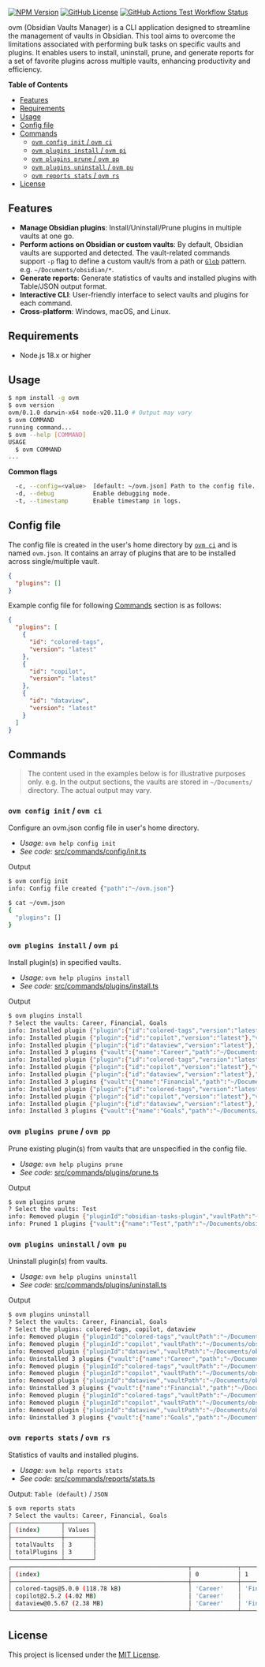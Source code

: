 [![NPM Version](https://img.shields.io/npm/v/ovm)](http://npmjs.com/package/ovm)
[![GitHub License](https://img.shields.io/github/license/msudgh/ovm)](LICENSE)
[![GitHub Actions Test Workflow Status](https://github.com/msudgh/ovm/actions/workflows/test.yml/badge.svg?branch=main)](https://github.com/msudgh/ovm/actions/workflows/test.yml)

ovm (Obsidian Vaults Manager) is a CLI application designed to streamline the management of vaults in Obsidian. This tool aims to overcome the limitations associated with performing bulk tasks on specific vaults and plugins. It enables users to install, uninstall, prune, and generate reports for a set of favorite plugins across multiple vaults, enhancing productivity and efficiency.

**Table of Contents**

- [Features](#features)
- [Requirements](#requirements)
- [Usage](#usage)
- [Config file](#config-file)
- [Commands](#commands)
  - [`ovm config init` / `ovm ci`](#ovm-config-init--ovm-ci)
  - [`ovm plugins install` / `ovm pi`](#ovm-plugins-install--ovm-pi)
  - [`ovm plugins prune` / `ovm pp`](#ovm-plugins-prune--ovm-pp)
  - [`ovm plugins uninstall` / `ovm pu`](#ovm-plugins-uninstall--ovm-pu)
  - [`ovm reports stats` / `ovm rs`](#ovm-reports-stats--ovm-rs)
- [License](#license)

## Features

- **Manage Obsidian plugins**: Install/Uninstall/Prune plugins in multiple vaults at one go.
- **Perform actions on Obsidian or custom vaults**: By default, Obsidian vaults are supported and detected. The vault-related commands support `-p` flag to define a custom vault/s from a path or [`Glob`](<https://en.wikipedia.org/wiki/Glob_(programming)>) pattern. e.g. `~/Documents/obsidian/*`.
- **Generate reports**: Generate statistics of vaults and installed plugins with Table/JSON output format.
- **Interactive CLI**: User-friendly interface to select vaults and plugins for each command.
- **Cross-platform**: Windows, macOS, and Linux.

## Requirements

- Node.js 18.x or higher

## Usage

```bash
$ npm install -g ovm
$ ovm version
ovm/0.1.0 darwin-x64 node-v20.11.0 # Output may vary
$ ovm COMMAND
running command...
$ ovm --help [COMMAND]
USAGE
  $ ovm COMMAND
...
```

**Common flags**

```bash
  -c, --config=<value>  [default: ~/ovm.json] Path to the config file.
  -d, --debug           Enable debugging mode.
  -t, --timestamp       Enable timestamp in logs.
```

## Config file

The config file is created in the user's home directory by [`ovm ci`](#ovm-config-init--ovm-ci) and is named `ovm.json`. It contains an array of plugins that are to be installed across single/multiple vault.

```json
{
  "plugins": []
}
```

Example config file for following [Commands](#commands) section is as follows:

```json
{
  "plugins": [
    {
      "id": "colored-tags",
      "version": "latest"
    },
    {
      "id": "copilot",
      "version": "latest"
    },
    {
      "id": "dataview",
      "version": "latest"
    }
  ]
}
```

## Commands

> The content used in the examples below is for illustrative purposes only. e.g. In the output sections, the vaults are stored in `~/Documents/` directory. The actual output may vary.

### `ovm config init` / `ovm ci`

Configure an ovm.json config file in user's home directory.

- _Usage:_ `ovm help config init`
- _See code:_ [src/commands/config/init.ts](src/commands/config/init.ts)

Output

```bash
$ ovm config init
info: Config file created {"path":"~/ovm.json"}

$ cat ~/ovm.json
{
  "plugins": []
}
```

### `ovm plugins install` / `ovm pi`

Install plugin(s) in specified vaults.

- _Usage:_ `ovm help plugins install`
- _See code:_ [src/commands/plugins/install.ts](src/commands/plugins/install.ts)

Output

```bash
$ ovm plugins install
? Select the vaults: Career, Financial, Goals
info: Installed plugin {"plugin":{"id":"colored-tags","version":"latest"},"vault":{"name":"Career","path":"~/Documents/obsidian/Career"}}
info: Installed plugin {"plugin":{"id":"copilot","version":"latest"},"vault":{"name":"Career","path":"~/Documents/obsidian/Career"}}
info: Installed plugin {"plugin":{"id":"dataview","version":"latest"},"vault":{"name":"Career","path":"~/Documents/obsidian/Career"}}
info: Installed 3 plugins {"vault":{"name":"Career","path":"~/Documents/obsidian/Career"}}
info: Installed plugin {"plugin":{"id":"colored-tags","version":"latest"},"vault":{"name":"Financial","path":"~/Documents/obsidian/Financial"}}
info: Installed plugin {"plugin":{"id":"copilot","version":"latest"},"vault":{"name":"Financial","path":"~/Documents/obsidian/Financial"}}
info: Installed plugin {"plugin":{"id":"dataview","version":"latest"},"vault":{"name":"Financial","path":"~/Documents/obsidian/Financial"}}
info: Installed 3 plugins {"vault":{"name":"Financial","path":"~/Documents/obsidian/Financial"}}
info: Installed plugin {"plugin":{"id":"colored-tags","version":"latest"},"vault":{"name":"Goals","path":"~/Documents/obsidian/Goals"}}
info: Installed plugin {"plugin":{"id":"copilot","version":"latest"},"vault":{"name":"Goals","path":"~/Documents/obsidian/Goals"}}
info: Installed plugin {"plugin":{"id":"dataview","version":"latest"},"vault":{"name":"Goals","path":"~/Documents/obsidian/Goals"}}
info: Installed 3 plugins {"vault":{"name":"Goals","path":"~/Documents/obsidian/Goals"}}
```

### `ovm plugins prune` / `ovm pp`

Prune existing plugin(s) from vaults that are unspecified in the config file.

- _Usage:_ `ovm help plugins prune`
- _See code:_ [src/commands/plugins/prune.ts](src/commands/plugins/prune.ts)

Output

```bash
$ ovm plugins prune
? Select the vaults: Test
info: Removed plugin {"pluginId":"obsidian-tasks-plugin","vaultPath":"~/Documents/obsidian/Test"}
info: Pruned 1 plugins {"vault":{"name":"Test","path":"~/Documents/obsidian/Test"}}
```

### `ovm plugins uninstall` / `ovm pu`

Uninstall plugin(s) from vaults.

- _Usage:_ `ovm help plugins uninstall`
- _See code:_ [src/commands/plugins/uninstall.ts](src/commands/plugins/uninstall.ts)

Output

```bash
$ ovm plugins uninstall
? Select the vaults: Career, Financial, Goals
? Select the plugins: colored-tags, copilot, dataview
info: Removed plugin {"pluginId":"colored-tags","vaultPath":"~/Documents/obsidian/Career"}
info: Removed plugin {"pluginId":"copilot","vaultPath":"~/Documents/obsidian/Career"}
info: Removed plugin {"pluginId":"dataview","vaultPath":"~/Documents/obsidian/Career"}
info: Uninstalled 3 plugins {"vault":{"name":"Career","path":"~/Documents/obsidian/Career"}}
info: Removed plugin {"pluginId":"colored-tags","vaultPath":"~/Documents/obsidian/Financial"}
info: Removed plugin {"pluginId":"copilot","vaultPath":"~/Documents/obsidian/Financial"}
info: Removed plugin {"pluginId":"dataview","vaultPath":"~/Documents/obsidian/Financial"}
info: Uninstalled 3 plugins {"vault":{"name":"Financial","path":"~/Documents/obsidian/Financial"}}
info: Removed plugin {"pluginId":"colored-tags","vaultPath":"~/Documents/obsidian/Goals"}
info: Removed plugin {"pluginId":"copilot","vaultPath":"~/Documents/obsidian/Goals"}
info: Removed plugin {"pluginId":"dataview","vaultPath":"~/Documents/obsidian/Goals"}
info: Uninstalled 3 plugins {"vault":{"name":"Goals","path":"~/Documents/obsidian/Goals"}}
```

### `ovm reports stats` / `ovm rs`

Statistics of vaults and installed plugins.

- _Usage:_ `ovm help reports stats`
- _See code:_ [src/commands/reports/stats.ts](src/commands/reports/stats.ts)

Output: `Table (default)` / `JSON`

```bash
$ ovm reports stats
? Select the vaults: Career, Financial, Goals
┌──────────────┬────────┐
│ (index)      │ Values │
├──────────────┼────────┤
│ totalVaults  │ 3      │
│ totalPlugins │ 3      │
└──────────────┴────────┘
┌──────────────────────────────────────────────────┬─────────────┬─────────────┬─────────┐
│ (index)                                          │ 0           │ 1           │ 2       │
├──────────────────────────────────────────────────┼─────────────┼─────────────┼─────────┤
│ colored-tags@5.0.0 (118.78 kB)                   │ 'Career'    │ 'Financial' │ 'Goals' │
│ copilot@2.5.2 (4.02 MB)                          │ 'Career'    │             │         │
│ dataview@0.5.67 (2.38 MB)                        │ 'Career'    │ 'Financial' │         │
└──────────────────────────────────────────────────┴─────────────┴─────────────┴─────────┘
```

## License

This project is licensed under the [MIT License](LICENSE).
